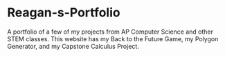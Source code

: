 # Reagan-s-Portfolio
A portfolio of a few of my projects from AP Computer Science and other STEM classes.
This website has my Back to the Future Game, my Polygon Generator, and my Capstone Calculus Project.
